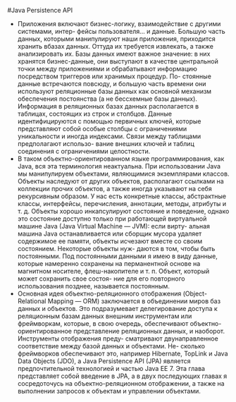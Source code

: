 #Java Persistence API
* Приложения включают бизнес-логику, взаимодействие с другими системами, интер-
фейсы пользователя... и данные. Большую часть данных, которыми манипулируют
наши приложения, приходится хранить вбазах данных. Оттуда их требуется извлекать,
а также анализировать их. Базы данных имеют важное значение: в них хранятся
бизнес-данные, они выступают в качестве центральной точки между приложениями
и обрабатывают информацию посредством триггеров или хранимых процедур. По-
стоянные данные встречаются повсюду, и большую часть времени они используют
реляционные базы данных как основной механизм обеспечения постоянства (а не
бессхемные базы данных). Информация в реляционных базах данных располагается
в таблицах, состоящих из строк и столбцов. Данные идентифицируются с помощью
первичных ключей, которые представляют собой особые столбцы с ограничениями
уникальности и иногда индексами. Связи между таблицами предполагают использо-
вание внешних ключей и таблиц соединения с ограничениями целостности.
* В таком объектно-ориентированном языке программирования, как Java, вся эта
терминология неактуальна. При использовании Java мы манипулируем объектами,
являющимися экземплярами классов. Объекты наследуют от других объектов,
располагают ссылками на коллекции прочих объектов, а также иногда указывают
на себя рекурсивным образом. У нас есть конкретные классы, абстрактные классы,
интерфейсы, перечисления, аннотации, методы, атрибуты и т. д. Объекты хорошо
инкапсулируют состояние и поведение, однако это состояние доступно только при
работающей виртуальной машине Java (Java Virtual Machine — JVM): если вирту-
альная машина Java останавливается или сборщик мусора удаляет содержимое ее
памяти, объекты исчезают вместе со своим состоянием. Некоторые объекты нуж-
даются в том, чтобы быть постоянными. Под постоянными данными я имею в виду
данные, которые намеренно сохранены на перманентной основе на магнитном
носителе, флеш-накопителе и т. п. Объект, который может сохранить свое состоя-
ние для его повторного использования позднее, называется постоянным.
* Основная идея объектно-реляционного отображения (Object-Relational Mapping —
ORM) заключается в объединении миров баз данных и объектов. Это подразумевает
делегирование доступа к реляционным базам данных внешним инструментам или
фреймворкам, которые, в свою очередь, обеспечивают объектно-ориентированное
представление реляционных данных, и наоборот. Инструменты отображения преду-
сматривают двунаправленное соответствие между базой данных и объектами. Не-
сколько фреймворков обеспечивают это, например Hibernate, TopLink и Java Data
Objects (JDO), а Java Persistence API (JPA) является предпочтительной технологией
и частью Java EE 7.
Эта глава представляет собой введение в JPA, а в двух последующих главах
я сосредоточусь на объектно-реляционном отображении, а также на выполнении
запросов к объектам и управлении объектами.